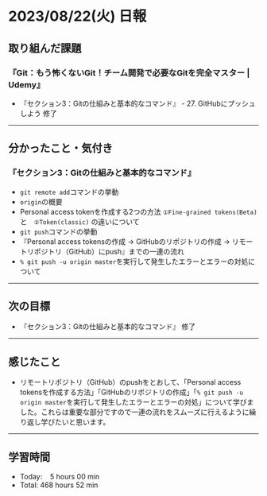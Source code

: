 # 2023/08/22(火) 日報

## 取り組んだ課題
### 『Git：もう怖くないGit！チーム開発で必要なGitを完全マスター | Udemy』
- 『セクション3：Gitの仕組みと基本的なコマンド』 - 27. GitHubにプッシュしよう 修了
---

## 分かったこと・気付き
### 『セクション3：Gitの仕組みと基本的なコマンド』
- `git remote add`コマンドの挙動
- `origin`の概要
- Personal access tokenを作成する2つの方法 `①Fine-grained tokens(Beta)`　と　`②Token(classic)` の違いについて
- `git push`コマンドの挙動
- 『Personal access tokensの作成 → GitHubのリポジトリの作成 → リモートリポジトリ（GitHub）にpush』までの一連の流れ
- `% git push -u origin master`を実行して発生したエラーとエラーの対処について
---

## 次の目標
- 『セクション3：Gitの仕組みと基本的なコマンド』 修了
---

## 感じたこと
- リモートリポジトリ（GitHub）のpushをとおして、「Personal access tokensを作成する方法」「GitHubのリポジトリの作成」「`% git push -u origin master`を実行して発生したエラーとエラーの対処」について学びました。これらは重要な部分ですので一連の流れをスムーズに行えるように繰り返し学びたいと思います。
---

## 学習時間
- Today:&nbsp;&nbsp;&nbsp; 5 hours 00 min
- Total: 468 hours 52 min
